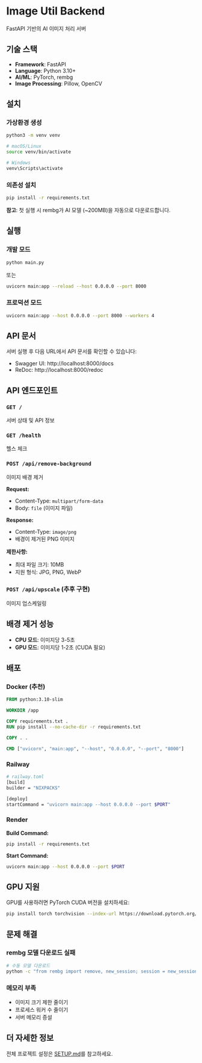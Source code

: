 # Image Util Backend

FastAPI 기반의 AI 이미지 처리 서버

## 기술 스택

- **Framework**: FastAPI
- **Language**: Python 3.10+
- **AI/ML**: PyTorch, rembg
- **Image Processing**: Pillow, OpenCV

## 설치

### 가상환경 생성

```bash
python3 -m venv venv

# macOS/Linux
source venv/bin/activate

# Windows
venv\Scripts\activate
```

### 의존성 설치

```bash
pip install -r requirements.txt
```

**참고**: 첫 실행 시 rembg가 AI 모델 (~200MB)을 자동으로 다운로드합니다.

## 실행

### 개발 모드

```bash
python main.py
```

또는

```bash
uvicorn main:app --reload --host 0.0.0.0 --port 8000
```

### 프로덕션 모드

```bash
uvicorn main:app --host 0.0.0.0 --port 8000 --workers 4
```

## API 문서

서버 실행 후 다음 URL에서 API 문서를 확인할 수 있습니다:

- Swagger UI: http://localhost:8000/docs
- ReDoc: http://localhost:8000/redoc

## API 엔드포인트

### `GET /`
서버 상태 및 API 정보

### `GET /health`
헬스 체크

### `POST /api/remove-background`
이미지 배경 제거

**Request:**
- Content-Type: `multipart/form-data`
- Body: `file` (이미지 파일)

**Response:**
- Content-Type: `image/png`
- 배경이 제거된 PNG 이미지

**제한사항:**
- 최대 파일 크기: 10MB
- 지원 형식: JPG, PNG, WebP

### `POST /api/upscale` (추후 구현)
이미지 업스케일링

## 배경 제거 성능

- **CPU 모드**: 이미지당 3-5초
- **GPU 모드**: 이미지당 1-2초 (CUDA 필요)

## 배포

### Docker (추천)

```dockerfile
FROM python:3.10-slim

WORKDIR /app

COPY requirements.txt .
RUN pip install --no-cache-dir -r requirements.txt

COPY . .

CMD ["uvicorn", "main:app", "--host", "0.0.0.0", "--port", "8000"]
```

### Railway

```bash
# railway.toml
[build]
builder = "NIXPACKS"

[deploy]
startCommand = "uvicorn main:app --host 0.0.0.0 --port $PORT"
```

### Render

**Build Command:**
```bash
pip install -r requirements.txt
```

**Start Command:**
```bash
uvicorn main:app --host 0.0.0.0 --port $PORT
```

## GPU 지원

GPU를 사용하려면 PyTorch CUDA 버전을 설치하세요:

```bash
pip install torch torchvision --index-url https://download.pytorch.org/whl/cu118
```

## 문제 해결

### rembg 모델 다운로드 실패

```bash
# 수동 모델 다운로드
python -c "from rembg import remove, new_session; session = new_session('u2net')"
```

### 메모리 부족

- 이미지 크기 제한 줄이기
- 프로세스 워커 수 줄이기
- 서버 메모리 증설

## 더 자세한 정보

전체 프로젝트 설정은 [SETUP.md](../SETUP.md)를 참고하세요.

